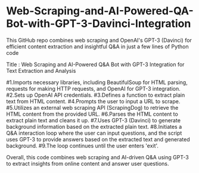 # Web-Scraping-and-AI-Powered-QA-Bot-with-GPT-3-Davinci-Integration
This GitHub repo combines web scraping and OpenAI's GPT-3 (Davinci) for efficient content extraction and insightful Q&amp;A in just a few lines of Python code

Title : Web Scraping and AI-Powered Q&A Bot with GPT-3 Integration for Text Extraction and Analysis

#1.Imports necessary libraries, including BeautifulSoup for HTML parsing, requests for making HTTP requests, and OpenAI for GPT-3 integration.
#2.Sets up OpenAI API credentials.
#3.Defines a function to extract plain text from HTML content.
#4.Prompts the user to input a URL to scrape.
#5.Utilizes an external web scraping API (ScrapingDog) to retrieve the HTML content from the provided URL.
#6.Parses the HTML content to extract plain text and cleans it up.
#7.Uses GPT-3 (Davinci) to generate background information based on the extracted plain text.
#8.Initiates a Q&A interaction loop where the user can input questions, and the script uses GPT-3 to provide answers based on the extracted text and generated background.
#9.The loop continues until the user enters 'exit'.

Overall, this code combines web scraping and AI-driven Q&A using GPT-3 to extract insights from online content and answer user questions.
